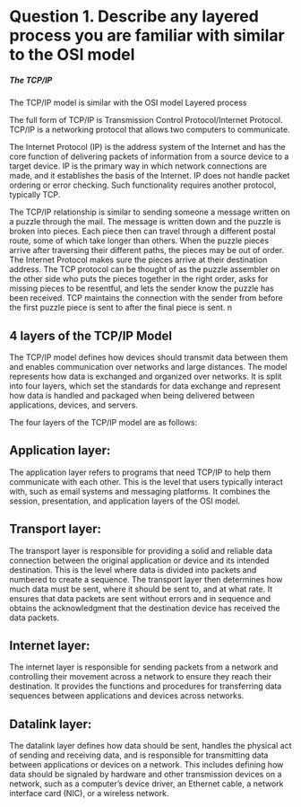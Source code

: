 # Question 1. Describe any layered process you are familiar with similar to the OSI model


##### The TCP/IP

The TCP/IP model is similar with the OSI model Layered process

The full form of TCP/IP is Transmission Control Protocol/Internet Protocol. TCP/IP is a networking protocol that allows two computers to communicate.

The Internet Protocol (IP) is the address system of the Internet and has the core function of delivering packets of information from a source device to a target device. IP is the primary way in which network connections are made, and it establishes the basis of the Internet. IP does not handle packet ordering or error checking. Such functionality requires another protocol, typically TCP.

The TCP/IP relationship is similar to sending someone a message written on a puzzle through the mail. The message is written down and the puzzle is broken into pieces. Each piece then can travel through a different postal route, some of which take longer than others. When the puzzle pieces arrive after traversing their different paths, the pieces may be out of order. The Internet Protocol makes sure the pieces arrive at their destination address. The TCP protocol can be thought of as the puzzle assembler on the other side who puts the pieces together in the right order, asks for missing pieces to be resentful, and lets the sender know the puzzle has been received. TCP maintains the connection with the sender from before the first puzzle piece is sent to after the final piece is sent. n


## 4 layers of the TCP/IP Model

The TCP/IP model defines how devices should transmit data between them and enables communication over networks and large distances. The model represents how data is exchanged and organized over networks. It is split into four layers, which set the standards for data exchange and represent how data is handled and packaged when being delivered between applications, devices, and servers.

The four layers of the TCP/IP model are as follows:

## Application layer: 
The application layer refers to programs that need TCP/IP to help them communicate with each other. This is the level that users typically interact with, such as email systems and messaging platforms. It combines the session, presentation, and application layers of the OSI model.

## Transport layer: 
The transport layer is responsible for providing a solid and reliable data connection between the original application or device and its intended destination. This is the level where data is divided into packets and numbered to create a sequence. The transport layer then determines how much data must be sent, where it should be sent to, and at what rate. It ensures that data packets are sent without errors and in sequence and obtains the acknowledgment that the destination device has received the data packets.

## Internet layer: 
The internet layer is responsible for sending packets from a network and controlling their movement across a network to ensure they reach their destination. It provides the functions and procedures for transferring data sequences between applications and devices across networks.

## Datalink layer: 
The datalink layer defines how data should be sent, handles the physical act of sending and receiving data, and is responsible for transmitting data between applications or devices on a network. This includes defining how data should be signaled by hardware and other transmission devices on a network, such as a computer’s device driver, an Ethernet cable, a network interface card (NIC), or a wireless network.